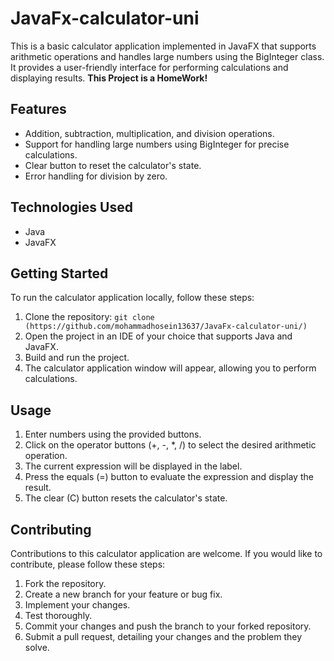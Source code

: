 # JavaFx-calculator-uni

This is a basic calculator application implemented in JavaFX that supports arithmetic operations and handles large numbers using the BigInteger class. It provides a user-friendly interface for performing calculations and displaying results.
**This Project is a HomeWork!**


## Features

- Addition, subtraction, multiplication, and division operations.
- Support for handling large numbers using BigInteger for precise calculations.
- Clear button to reset the calculator's state.
- Error handling for division by zero.

## Technologies Used

- Java
- JavaFX

## Getting Started

To run the calculator application locally, follow these steps:

1. Clone the repository: `git clone (https://github.com/mohammadhosein13637/JavaFx-calculator-uni/)`
2. Open the project in an IDE of your choice that supports Java and JavaFX.
3. Build and run the project.
4. The calculator application window will appear, allowing you to perform calculations.

## Usage

1. Enter numbers using the provided buttons.
2. Click on the operator buttons (+, -, *, /) to select the desired arithmetic operation.
3. The current expression will be displayed in the label.
4. Press the equals (=) button to evaluate the expression and display the result.
5. The clear (C) button resets the calculator's state.

## Contributing

Contributions to this calculator application are welcome. If you would like to contribute, please follow these steps:

1. Fork the repository.
2. Create a new branch for your feature or bug fix.
3. Implement your changes.
4. Test thoroughly.
5. Commit your changes and push the branch to your forked repository.
6. Submit a pull request, detailing your changes and the problem they solve.

